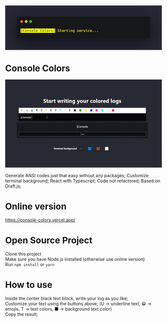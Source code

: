 <p align="center">
<img src="public/placeholder.jpg" />
<p>

 
<p align="center">
<h1>Console Colors</h1>
<img src="public/gif.gif" />
<p>  
Generate ANSI codes just that easy without any packages;  
Customize terminal background;  
React with Typescript;  
Code not refactored;  
Based on Draft.js;  
  
# Online version  
https://console-colors.vercel.app/  
  
# Open Source Project  
Clone this project  
Make sure you have Node.js installed (otherwise use online version)  
Run `npm install` or `yarn`  
  
# How to use  
Inside the center black text block, write your log as you like;  
Customize your text using the buttons above; (U -> underline text, 😀 -> emojis, T -> text colors, ■ -> background text color)  
Copy the result;  
